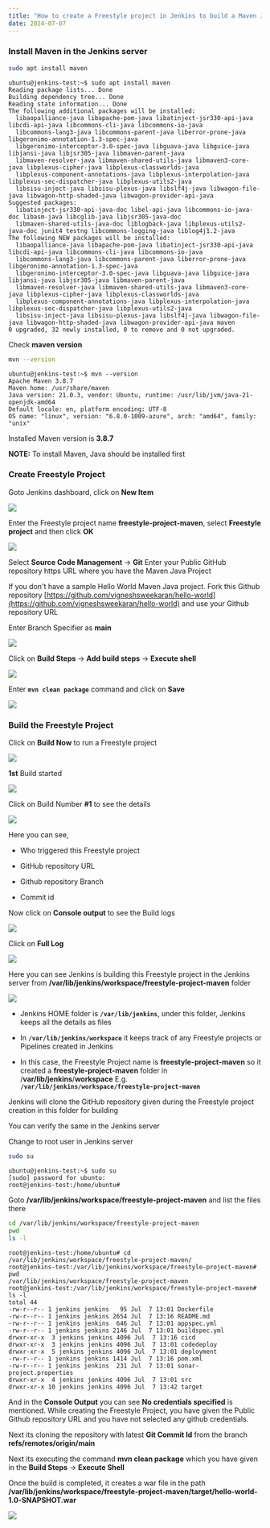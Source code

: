 ```yaml
---
title: "How to create a Freestyle project in Jenkins to build a Maven Java project"
date: 2024-07-07
---
```


### Install Maven in the Jenkins server

```bash
sudo apt install maven
```

```
ubuntu@jenkins-test:~$ sudo apt install maven
Reading package lists... Done
Building dependency tree... Done
Reading state information... Done
The following additional packages will be installed:
  libaopalliance-java libapache-pom-java libatinject-jsr330-api-java libcdi-api-java libcommons-cli-java libcommons-io-java
  libcommons-lang3-java libcommons-parent-java liberror-prone-java libgeronimo-annotation-1.3-spec-java
  libgeronimo-interceptor-3.0-spec-java libguava-java libguice-java libjansi-java libjsr305-java libmaven-parent-java
  libmaven-resolver-java libmaven-shared-utils-java libmaven3-core-java libplexus-cipher-java libplexus-classworlds-java
  libplexus-component-annotations-java libplexus-interpolation-java libplexus-sec-dispatcher-java libplexus-utils2-java
  libsisu-inject-java libsisu-plexus-java libslf4j-java libwagon-file-java libwagon-http-shaded-java libwagon-provider-api-java
Suggested packages:
  libatinject-jsr330-api-java-doc libel-api-java libcommons-io-java-doc libasm-java libcglib-java libjsr305-java-doc
  libmaven-shared-utils-java-doc liblogback-java libplexus-utils2-java-doc junit4 testng libcommons-logging-java liblog4j1.2-java
The following NEW packages will be installed:
  libaopalliance-java libapache-pom-java libatinject-jsr330-api-java libcdi-api-java libcommons-cli-java libcommons-io-java
  libcommons-lang3-java libcommons-parent-java liberror-prone-java libgeronimo-annotation-1.3-spec-java
  libgeronimo-interceptor-3.0-spec-java libguava-java libguice-java libjansi-java libjsr305-java libmaven-parent-java
  libmaven-resolver-java libmaven-shared-utils-java libmaven3-core-java libplexus-cipher-java libplexus-classworlds-java
  libplexus-component-annotations-java libplexus-interpolation-java libplexus-sec-dispatcher-java libplexus-utils2-java
  libsisu-inject-java libsisu-plexus-java libslf4j-java libwagon-file-java libwagon-http-shaded-java libwagon-provider-api-java maven
0 upgraded, 32 newly installed, 0 to remove and 0 not upgraded.
```

Check **maven version**

```bash
mvn --version
```

```
ubuntu@jenkins-test:~$ mvn --version
Apache Maven 3.8.7
Maven home: /usr/share/maven
Java version: 21.0.3, vendor: Ubuntu, runtime: /usr/lib/jvm/java-21-openjdk-amd64
Default locale: en, platform encoding: UTF-8
OS name: "linux", version: "6.8.0-1009-azure", arch: "amd64", family: "unix"
```

Installed Maven version is **3.8.7**

**NOTE:** To install Maven, Java should be installed first

### Create Freestyle Project

Goto Jenkins dashboard, click on **New Item**

![](images/jenkins-dashboard-new-item-1024x584.png)

Enter the Freestyle project name **freestyle-project-maven**, select **Freestyle project** and then click **OK**

![](images/jenkins-freestyle-create-1024x586.png)

Select **Source Code Management** -> **Git** Enter your Public GitHub repository https URL where you have the Maven Java Project

If you don't have a sample Hello World Maven Java project. Fork this Github repository [https://github.com/vigneshsweekaran/hello-world](https://github.com/vigneshsweekaran/hello-world) and use your Github repository URL

Enter Branch Specifier as **main**

![](images/jenkins-freestyle-configure-url-1024x586.png)

Click on **Build Steps** -> **Add build steps** -> **Execute shell**

![](images/jenkins-freestyle-configure-buildstep-1024x586.png)

Enter **`mvn clean package`** command and click on **Save**

![](images/jenkins-freestyle-buildstep-shell.png)

### Build the Freestyle Project

Click on **Build Now** to run a Freestyle project

![](images/jenkins-freestyle-build-now-1024x586.png)

**1st** Build started

![](images/jenkins-freestyle-build-started-1024x586.png)

Click on Build Number **#1** to see the details

![](images/jenkins-freestyle-build-started-num-1024x586.png)

Here you can see,

- Who triggered this Freestyle project

- GitHub repository URL

- Github repository Branch

- Commit id

Now click on **Console output** to see the Build logs

![](images/jenkins-freestyle-console-out-1024x360.png)

Click on **Full Log**

![](images/jenkins-freestyle-fulllog-1024x382.png)

Here you can see Jenkins is building this Freestyle project in the Jenkins server from **/var/lib/jenkins/workspace/freestyle-project-maven** folder

![](images/jenkins-freestyle-log-begin-1024x586.png)

- Jenkins HOME folder is **`/var/lib/jenkins`**, under this folder, Jenkins keeps all the details as files

- In **`/var/lib/jenkins/workspace`** it keeps track of any Freestyle projects or Pipelines created in Jenkins

- In this case, the Freestyle Project name is **freestyle-project-maven** so it created a **freestyle-project-maven** folder in /**var/lib/jenkins**/**workspace** E.g. **`/var/lib/jenkins/workspace/freestyle-project-maven`**

Jenkins will clone the GitHub repository given during the Freestyle project creation in this folder for building

You can verify the same in the Jenkins server

Change to root user in Jenkins server

```bash
sudo su
```

```
ubuntu@jenkins-test:~$ sudo su
[sudo] password for ubuntu: 
root@jenkins-test:/home/ubuntu#
```

Goto **/var/lib/jenkins/workspace/freestyle-project-maven** and list the files there

```bash
cd /var/lib/jenkins/workspace/freestyle-project-maven
pwd
ls -l
```

```
root@jenkins-test:/home/ubuntu# cd /var/lib/jenkins/workspace/freestyle-project-maven/
root@jenkins-test:/var/lib/jenkins/workspace/freestyle-project-maven# pwd
/var/lib/jenkins/workspace/freestyle-project-maven
root@jenkins-test:/var/lib/jenkins/workspace/freestyle-project-maven# ls -l
total 44
-rw-r--r-- 1 jenkins jenkins   95 Jul  7 13:01 Dockerfile
-rw-r--r-- 1 jenkins jenkins 2654 Jul  7 13:16 README.md
-rw-r--r-- 1 jenkins jenkins  646 Jul  7 13:01 appspec.yml
-rw-r--r-- 1 jenkins jenkins 2146 Jul  7 13:01 buildspec.yml
drwxr-xr-x  3 jenkins jenkins 4096 Jul  7 13:16 cicd
drwxr-xr-x  3 jenkins jenkins 4096 Jul  7 13:01 codedeploy
drwxr-xr-x  5 jenkins jenkins 4096 Jul  7 13:01 deployment
-rw-r--r-- 1 jenkins jenkins 1414 Jul  7 13:16 pom.xml
-rw-r--r-- 1 jenkins jenkins  231 Jul  7 13:01 sonar-project.properties
drwxr-xr-x  4 jenkins jenkins 4096 Jul  7 13:01 src
drwxr-xr-x 10 jenkins jenkins 4096 Jul  7 13:42 target
```

And in the **Console Output** you can see **No credentials specified** is mentioned. While creating the Freestyle Project, you have given the Public Github repository URL and you have not selected any github credentials.

Next its cloning the repository with latest **Git Commit Id** from the branch **refs/remotes/origin/main**

Next its executing the command **mvn clean package** which you have given in the **Build Steps** -> **Execute Shell**

Once the build is completed, it creates a war file in the path **/var/lib/jenkins/workspace/freestyle-project-maven/target/hello-world-1.0-SNAPSHOT.war**

![](images/jenkins-freestyle-log-end-1024x507.png)
